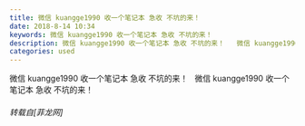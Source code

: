 ```yaml
---
title: 微信 kuangge1990 收一个笔记本 急收 不坑的来！
date: 2018-8-14 10:34
keywords: 微信 kuangge1990 收一个笔记本 急收 不坑的来！
description: 微信 kuangge1990 收一个笔记本 急收 不坑的来！   微信 kuangge1990 收一个笔记本 急收 不坑的来！
categories: used
---
```

<td class="t_f" id="postmessage_1637987">

微信 kuangge1990 收一个笔记本 急收 不坑的来！   微信 kuangge1990 收一个笔记本 急收 不坑的来！</td>
###### 转载自[菲龙网]